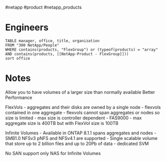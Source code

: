 
#netapp #product #netapp_products 


# Engineers



```dataview
TABLE manager, office, title, organization
FROM "300 NetApp/People"
WHERE contains(products, "FlexGroup") or (typeof(products) = "array" AND contains(products, [[NetApp-Product - FlexGroup]]))
sort office
```


# Notes

Allow you to have volumes of a larger size than normally available 
Better Performance 

FlexVols 
	- aggregates and their disks are owned by a single node
	- flexvols contained in one aggregate 
	- flexvols cannot span aggregates or nodes so size is limited
	- max size is controller dependent
	- FAS9000 - max aggregate size is 400TB but with FlexVol size is 100TB

Infinite Volumes 
	- Available in ONTAP 8.1.1 spans aggregates and nodes
	- SMB1.0 NFSv3 pNFS and NFSv4.1 are supported 
	- Single scalable volume that store up to 2 billion files and up to 20Pb of data
	- dedicated SVM

No SAN support only NAS for Infinite Volumes 

